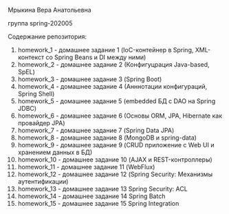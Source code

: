 Мрыкина Вера Анатольевна

группа spring-202005

Содержание репозитория:
1. homework_1 - домашнее задание 1 (IoC-контейнер в Spring, XML-контекст cо Spring Beans и DI между ними)
2. homework_2 - домашнее задание 2 (Конфигуцрация Java-based, SpEL)
3. homework_3 - домашнее задание 3 (Spring Boot)
4. homework_4 - домашнее задание 4 (Анннотации конфигураций, Spring Shell)
5. homework_5 - домашнее задание 5 (embedded БД с DAO на Spring JDBC)
6. homework_6 - домашнее задание 6 (Основы ORM, JPA, Hibernate как провайдер JPA)
7. homework_7 - домашнее задание 7 (Spring Data JPA)
8. homework_8 - домашнее задание 8 (MongoDB и spring-data)
9. homework_9 - домашнее задание 9 (CRUD приложение с Web UI и хранением данных в БД)
10. homework_10 - домашнее задание 10 (AJAX и REST-контроллеры)
11. homework_11 - домашнее задание 11 (WebFlux)
12. homework_12 - домашнее задание 12 (Spring Security: Механизмы аутентификации)
13. homework_13 - домашнее задание 13 Spring Security: ACL
14. homework_14 - домашнее задание 14 Spring Batch
15. homework_15 - домашнее задание 15 Spring Integration

